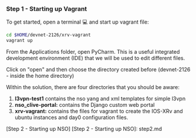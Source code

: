 ### Step 1 - Starting up Vagrant

To get started, open a terminal :computer: and start up vagrant file:

```bash
cd $HOME/devnet-2126/xrv-vagrant
vagrant up
```

From the Applications folder, open PyCharm. This is a useful integrated development environment 
(IDE) that we will be used to edit different files. 
 
Click on "open" and then choose the directory created before (devnet-2126 - inside the home directory)

Within the solution, there are four directories that you should be aware:

1. **l3vpn-test1** contains the nso yang and xml templates for simple l3vpn
2. **nso_clive-portal:** contains the Django custom web portal
3. **xrv-vagrant:** contains the files for vagrant to create the IOS-XRv and ubuntu instances and day0 configuration files.

[Step 2 - Starting up NSO]
[Step 2 - Starting up NSO]: step2.md